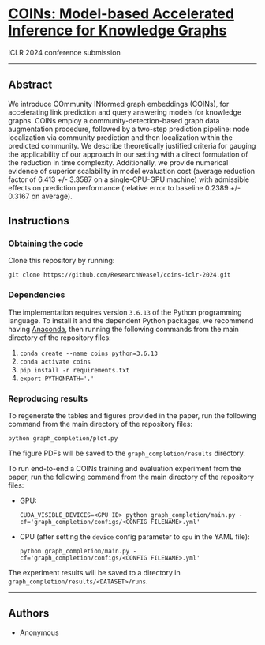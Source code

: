 # [COINs: Model-based Accelerated Inference for Knowledge Graphs](https://openreview.net/forum?id=ut9aUpFZFr)

ICLR 2024 conference submission

---------

## Abstract

We introduce COmmunity INformed graph embeddings (COINs), for accelerating link prediction and query answering models
for knowledge graphs. COINs employ a community-detection-based graph data augmentation procedure, followed by a two-step
prediction pipeline: node localization via community prediction and then localization within the predicted community. We
describe theoretically justified criteria for gauging the applicability of our approach in our setting with a direct
formulation of the reduction in time complexity. Additionally, we provide numerical evidence of superior scalability in
model evaluation cost (average reduction factor of 6.413 +/- 3.3587 on a single-CPU-GPU machine) with admissible
effects on prediction performance (relative error to baseline 0.2389 +/- 0.3167 on average).

## Instructions

### Obtaining the code

Clone this repository by running:

`git clone https://github.com/ResearchWeasel/coins-iclr-2024.git`

### Dependencies

The implementation requires version `3.6.13` of the Python programming language.
To install it and the dependent Python packages, we recommend having [Anaconda](https://www.anaconda.com/download), then
running the following commands from the main directory of the repository files:

1. `conda create --name coins python=3.6.13`
2. `conda activate coins`
3. `pip install -r requirements.txt`
4. `export PYTHONPATH='.'`

### Reproducing results

To regenerate the tables and figures provided in the paper, run the following command from the main directory of the
repository files:

`python graph_completion/plot.py`

The figure PDFs will be saved to the `graph_completion/results` directory.

To run end-to-end a COINs training and evaluation experiment from the paper, run the following command from the main
directory of the repository files:

- GPU:

  `CUDA_VISIBLE_DEVICES=<GPU ID> python graph_completion/main.py -cf='graph_completion/configs/<CONFIG FILENAME>.yml'`

- CPU (after setting the `device` config parameter to `cpu` in the YAML file):

  `python graph_completion/main.py -cf='graph_completion/configs/<CONFIG FILENAME>.yml'`

The experiment results will be saved to a directory in `graph_completion/results/<DATASET>/runs`.

----------

## Authors

- Anonymous
